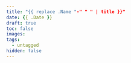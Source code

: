 ```yaml
---
title: "{{ replace .Name "-" " " | title }}"
date: {{ .Date }}
draft: true
toc: false
images:
tags:
  - untagged
hidden: false
---
```


